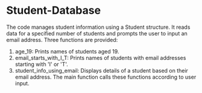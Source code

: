 # Student-Database

The code manages student information using a Student structure. It reads data for a specified number of students and prompts the user to input an email address. 
Three functions are provided:

1) age_19: Prints names of students aged 19.
2) email_starts_with_I_T: Prints names of students with email addresses starting with 'I' or 'T'.
3) student_info_using_email: Displays details of a student based on their email address.
   The main function calls these functions according to user input.